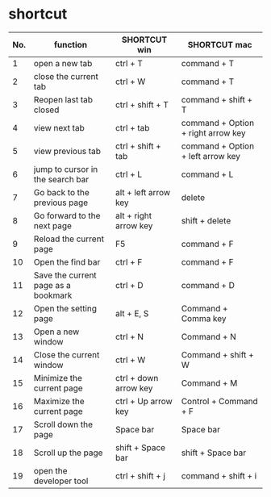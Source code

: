 # shortcut

| No. | function                            | SHORTCUT win          | SHORTCUT mac                       |
| --- | ----------------------------------- | --------------------- | ---------------------------------- |
| 1   | open a new tab                      | ctrl + T              | command + T                        |
| 2   | close the current tab               | ctrl + W              | command + T                        |
| 3   | Reopen last tab closed              | ctrl + shift + T      | command + shift + T                |
| 4   | view next tab                       | ctrl + tab            | command + Option + right arrow key |
| 5   | view previous tab                   | ctrl + shift + tab    | command + Option + left arrow key  |
| 6   | jump to cursor in the search bar    | ctrl + L              | command + L                        |
| 7   | Go back to the previous page        | alt + left arrow key  | delete                             |
| 8   | Go forward to the next page         | alt + right arrow key | shift + delete                     |
| 9   | Reload the current page             | F5                    | command + F                        |
| 10  | Open the find bar                   | ctrl + F              | command + F                        |
| 11  | Save the current page as a bookmark | ctrl + D              | command + D                        |
| 12  | Open the setting page               | alt + E, S            | Command + Comma key                |
| 13  | Open a new window                   | ctrl + N              | Command + N                        |
| 14  | Close the current window            | ctrl + W              | Command + shift + W                |
| 15  | Minimize the current page           | ctrl + down arrow key | Command + M                        |
| 16  | Maximize the current page           | ctrl + Up arrow key   | Control + Command + F              |
| 17  | Scroll down the page                | Space bar             | Space bar                          |
| 18  | Scroll up the page                  | shift + Space bar     | shift + Space bar                  |
| 19  | open the developer tool             | ctrl + shift + j      | command + shift + i                |
